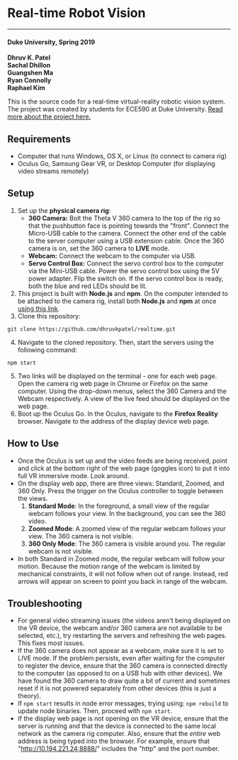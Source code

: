 # Real-time Robot Vision
----------------------
#### Duke University, Spring 2019
**Dhruv K. Patel   
Sachal Dhillon   
Guangshen Ma  
Ryan Connolly  
Raphael Kim**  

This is the source code for a real-time virtual-reality robotic vision system. The project was created by students for ECE590 at Duke University. [Read more about the project here.](https://github.com/dhruvkpatel/realtime/blob/master/doc/realtime.pdf)

Requirements
------------
* Computer that runs Windows, OS X, or Linux (to connect to camera rig)
* Oculus Go, Samsung Gear VR, or Desktop Computer (for displaying video streams remotely)

Setup
-----
1. Set up the **physical camera rig**:
	* **360 Camera:** Bolt the Theta V 360 camera to the top of the rig so that the pushbutton face is pointing towards the "front". Connect the Micro-USB cable to the camera. Connect the other end of the cable to the server computer using a USB extension cable. Once the 360 camera is on, set the 360 camera to **LIVE** mode.
	* **Webcam:** Connect the webcam to the computer via USB.
	* **Servo Control Box:** Connect the servo control box to the computer via the Mini-USB cable. Power the servo control box using the 5V power adapter. Flip the switch on. If the servo control box is ready, both the blue and red LEDs should be lit.
2. This project is built with **Node.js** and **npm**. On the computer intended to be attached to the camera rig, install both **Node.js** and **npm** at once [using this link](https://www.npmjs.com/get-npm).
3. Clone this repository:  
```shell
git clone https://github.com/dhruvkpatel/realtime.git
```
4. Navigate to the cloned repository. Then, start the servers using the following command:
```shell
npm start
```
5. Two links will be displayed on the terminal - one for each web page. Open the camera rig web page in Chrome or Firefox on the same computer. Using the drop-down menus, select the 360 Camera and the Webcam respectively. A view of the live feed should be displayed on the web page.
6. Boot up the Oculus Go. In the Oculus, navigate to the **Firefox Reality** browser. Navigate to the address of the display device web page. 

How to Use
----------
* Once the Oculus is set up and the video feeds are being received, point and click at the bottom right of the web page (goggles icon) to put it into full VR immersive mode. Look around.
* On the display web app, there are three views: Standard, Zoomed, and 360 Only. Press the trigger on the Oculus controller to toggle between the views.
	1. **Standard Mode**: In the foreground, a small view of the regular webcam follows your view. In the background, you can see the 360 video.
	2. **Zoomed Mode**: A zoomed view of the regular webcam follows your view. The 360 camera is not visible.
	3. **360 Only Mode**: The 360 camera is visible around you. The regular webcam is not visible.
* In both Standard in Zoomed mode, the regular webcam will follow your motion. Because the motion range of the webcam is limited by mechanical constraints, it will not follow when out of range. Instead, red arrows will appear on screen to point you back in range of the webcam.


Troubleshooting
---------------
* For general video streaming issues (the videos aren't being displayed on the VR device, the webcam and/or 360 camera are not available to be selected, etc.), try restarting the servers and refreshing the web pages. This fixes most issues.
* If the 360 camera does not appear as a webcam, make sure it is set to LIVE mode. If the problem persists, even after waiting for the computer to register the device, ensure that the 360 camera is connected directly to the computer (as opposed to on a USB hub with other devices). We have found the 360 camera to draw quite a bit of current and sometimes reset if it is not powered separately from other devices (this is just a theory).
* If `npm start` results in node error messages, trying using: `npm rebuild` to update node binaries. Then, proceed with `npm start`.
* If the display web page is not opening on the VR device, ensure that the server is running and that the device is connected to the same local network as the camera rig computer. Also, ensure that the *entire* web address is being typed into the browser. For example, ensure that "http://10.194.221.24:8888/" includes the "http" and the port number.




